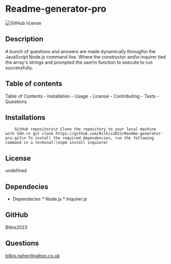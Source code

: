 # Readme-generator-pro

  ![GitHub license](https://img.shields.io/badge/license-MIT-blue.svg)
     
 


## Description
  A bunch of questions and answers are made dynamically through\n the JavaScript Node.js command line. Where the constructor and\n inquirer tied the array's strings and prompted the user\n function to execute to run successfully.


 ## Table of contents 
 Table of Contents - Installation - Usage - License - Contributing - Tests - Questions


 ## Installations
        GitHub repository\n Clone the repository to your local machine with SSH.\n git clone https://github.com/Bilkis2023/Readme-generator-pro.git\n To install the required dependencies, run the following command in a terminal:\nnpm install inquierer


 ## License
 undefined


  ## Dependecies
 * Dependecies  * Node.js  * Inquirer.js


 ## GitHub
Bilkis2023


## Questions
bilkis.naher@yahoo.co.uk
